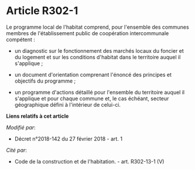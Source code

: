 # Article R302-1

Le programme local de l'habitat comprend, pour l'ensemble des communes membres de l'établissement public de coopération
intercommunale compétent :

- un diagnostic sur le fonctionnement des marchés locaux du foncier et du logement et sur les conditions d'habitat dans le
territoire auquel il s'applique ;

- un document d'orientation comprenant l'énoncé des principes et objectifs du programme ;

- un programme d'actions détaillé pour l'ensemble du territoire auquel il s'applique et pour chaque commune et, le cas
échéant, secteur géographique défini à l'intérieur de celui-ci.

**Liens relatifs à cet article**

_Modifié par_:

  - Décret n°2018-142 du 27 février 2018 - art. 1

_Cité par_:

  - Code de la construction et de l'habitation. - art. R302-13-1 (V)

